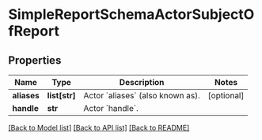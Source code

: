 # SimpleReportSchemaActorSubjectOfReport


## Properties
Name | Type | Description | Notes
------------ | ------------- | ------------- | -------------
**aliases** | **list[str]** | Actor &#x60;aliases&#x60; (also known as). | [optional] 
**handle** | **str** | Actor &#x60;handle&#x60;. | 

[[Back to Model list]](../README.md#documentation-for-models) [[Back to API list]](../README.md#documentation-for-api-endpoints) [[Back to README]](../README.md)


